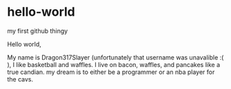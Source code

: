 # hello-world
my first github thingy

Hello world,

My name is Dragon317Slayer (unfortunately that username was unavalible :( ), I like basketball and waffles. I live on bacon, waffles, and pancakes like a true candian. my dream is to either be a programmer or an nba player for the cavs.
